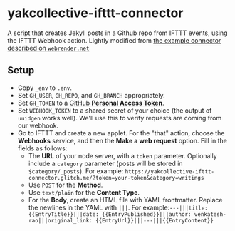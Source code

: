 # yakcollective-ifttt-connector

A script that creates Jekyll posts in a Github repo from IFTTT events, using the IFTTT Webhook action. Lightly modified from [the example connector](https://glitch.com/~ifttt-ghpages) [described on `webrender.net`](https://webrender.net/2017/11/23/automate-github-pages-ifttt-glitch.html)

## Setup

- Copy `_env` to `.env`.
- Set `GH_USER`, `GH_REPO`, and `GH_BRANCH` appropriately.
- Set `GH_TOKEN` to a [GitHub **Personal Access Token**](https://github.com/settings/tokens).
- Set `WEBHOOK_TOKEN` to a shared secret of your choice (the output of `uuidgen` works well).  We'll use this to verify requests are coming from our webhook.
- Go to IFTTT and create a new applet. For the "that" action, choose the **Webhooks** service, and then the **Make a web request** option.  Fill in the fields as follows:
  - The **URL** of your node server, with a `token` parameter. Optionally include a `category` parameter (posts will be stored in `$category/_posts`). For example: `https://yakcollective-ifttt-connector.glitch.me/?token=your-token&category=writings`
  - Use `POST` for the **Method**.
  - Use `text/plain` for the **Content Type**.
  - For the **Body**, create an HTML file with YAML frontmatter. Replace the newlines in the YAML with `|||`. For example:`---|||title: {{EntryTitle}}|||date: {{EntryPublished}}|||author: venkatesh-rao|||original_link: {{EntryUrl}}|||---|||{{EntryContent}}`